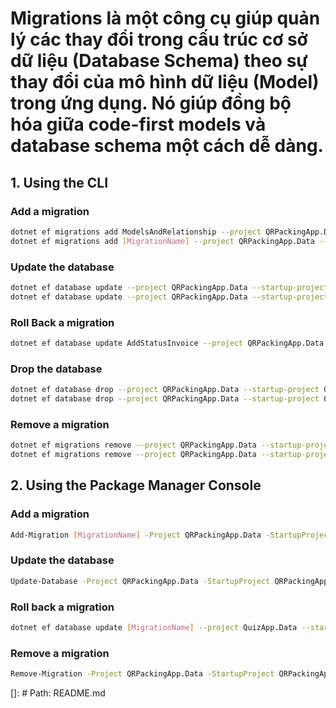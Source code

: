 # Migrations là một công cụ giúp quản lý các thay đổi trong cấu trúc cơ sở dữ liệu (Database Schema) theo sự thay đổi của mô hình dữ liệu (Model) trong ứng dụng. Nó giúp đồng bộ hóa giữa code-first models và database schema một cách dễ dàng.

## 1. Using the CLI

### Add a migration
```bash
dotnet ef migrations add ModelsAndRelationship --project QRPackingApp.Data --startup-project QRPackingApp.WebAPI --context QRPackingAppDbContext --output-dir Migrations
dotnet ef migrations add [MigrationName] --project QRPackingApp.Data --startup-project QRPackingApp.API --context StorageDbContext --output-dir Migrations/Storage
```

### Update the database
```bash
dotnet ef database update --project QRPackingApp.Data --startup-project QRPackingApp.WebAPI --context QRPackingAppDbContext
dotnet ef database update --project QRPackingApp.Data --startup-project QRPackingApp.WebAPI --context StorageDbContext
```

### Roll Back a migration
```bash
dotnet ef database update AddStatusInvoice --project QRPackingApp.Data --startup-project QRPackingApp.WebAPI --context QRPackingAppDbContext
```

### Drop the database
```bash
dotnet ef database drop --project QRPackingApp.Data --startup-project QRPackingApp.WebAPI --context QRPackingAppDbContext
dotnet ef database drop --project QRPackingApp.Data --startup-project QRPackingApp.WebAPI --context StorageDbContext
```

### Remove a migration
```bash
dotnet ef migrations remove --project QRPackingApp.Data --startup-project QRPackingApp.WebAPI --context QRPackingAppDbContext
dotnet ef migrations remove --project QRPackingApp.Data --startup-project QRPackingApp.API --context StorageDbContext
```

## 2. Using the Package Manager Console
### Add a migration
```bash
Add-Migration [MigrationName] -Project QRPackingApp.Data -StartupProject QRPackingApp.WebAPI -Context QRPackingAppDbContext -OutputDir QRPackingApp.Data/Migrations
```

### Update the database
```bash
Update-Database -Project QRPackingApp.Data -StartupProject QRPackingApp.WebAPI -Context QRPackingAppDbContext
```

### Roll back a migration
```bash
dotnet ef database update [MigrationName] --project QuizApp.Data --startup-project QuizApp.WebAPI --context QuizAppDbContext
```

### Remove a migration
```bash
Remove-Migration -Project QRPackingApp.Data -StartupProject QRPackingApp.WebAPI -Context QRPackingAppDbContext
```

[]: # Path: README.md
